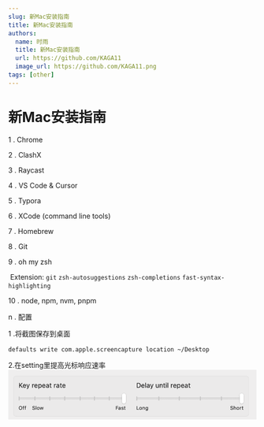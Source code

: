 ```yaml
---
slug: 新Mac安装指南
title: 新Mac安装指南
authors:
  name: 时雨
  title: 新Mac安装指南
  url: https://github.com/KAGA11
  image_url: https://github.com/KAGA11.png
tags: [other]
---
```

# 新Mac安装指南

1 . Chrome

2 . ClashX

3 . Raycast

4 . VS Code & Cursor			

5 . Typora

6 . XCode (command line tools)

7 . Homebrew

8 . Git

9 . oh my zsh

​	Extension: `git`  `zsh-autosuggestions`  `zsh-completions`  `fast-syntax-highlighting`

10 . node, npm, nvm, pnpm 



n . 配置

1 .将截图保存到桌面

```
defaults write com.apple.screencapture location ~/Desktop	
```

2.在setting里提高光标响应速率
![keyboardShow](/Blog_img/keyboardShow.jpg)
